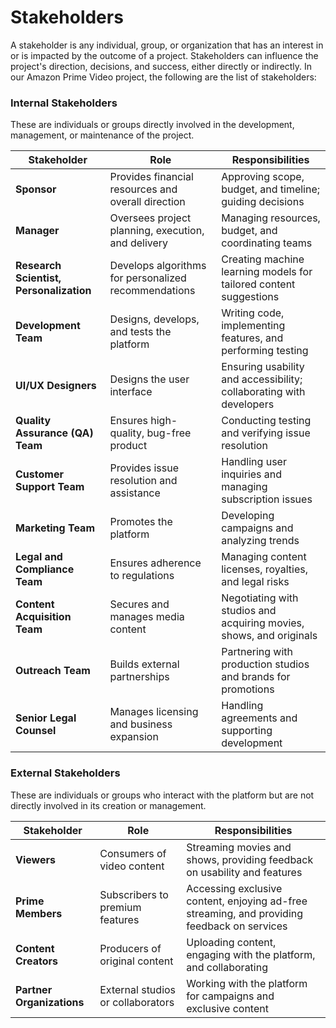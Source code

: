 # Stakeholders

A stakeholder is any individual, group, or organization that has an interest in or is impacted by the outcome of a project. Stakeholders can influence the project's direction, decisions, and success, either directly or indirectly. In our Amazon Prime Video project, the following are the list of stakeholders:

### **Internal Stakeholders**  
These are individuals or groups directly involved in the development, management, or maintenance of the project.  

| **Stakeholder**               | **Role**                                              | **Responsibilities**                                             |  
|-------------------------------|------------------------------------------------------|------------------------------------------------------------------|  
| **Sponsor**                   | Provides financial resources and overall direction   | Approving scope, budget, and timeline; guiding decisions         |  
| **Manager**                   | Oversees project planning, execution, and delivery   | Managing resources, budget, and coordinating teams               |  
| **Research Scientist, Personalization** | Develops algorithms for personalized recommendations | Creating machine learning models for tailored content suggestions |  
| **Development Team**          | Designs, develops, and tests the platform            | Writing code, implementing features, and performing testing      |  
| **UI/UX Designers**           | Designs the user interface                           | Ensuring usability and accessibility; collaborating with developers |  
| **Quality Assurance (QA) Team**| Ensures high-quality, bug-free product               | Conducting testing and verifying issue resolution                |  
| **Customer Support Team**     | Provides issue resolution and assistance             | Handling user inquiries and managing subscription issues         |  
| **Marketing Team**            | Promotes the platform                                | Developing campaigns and analyzing trends                        |  
| **Legal and Compliance Team** | Ensures adherence to regulations                     | Managing content licenses, royalties, and legal risks           |  
| **Content Acquisition Team**  | Secures and manages media content                    | Negotiating with studios and acquiring movies, shows, and originals |  
| **Outreach Team**             | Builds external partnerships                         | Partnering with production studios and brands for promotions    |  
| **Senior Legal Counsel**      | Manages licensing and business expansion             | Handling agreements and supporting development                   |  

### **External Stakeholders**  
These are individuals or groups who interact with the platform but are not directly involved in its creation or management.  

| **Stakeholder**          | **Role**                         | **Responsibilities**                                       |  
|---------------------------|----------------------------------|-----------------------------------------------------------|  
| **Viewers**              | Consumers of video content       | Streaming movies and shows, providing feedback on usability and features |  
| **Prime Members**        | Subscribers to premium features  | Accessing exclusive content, enjoying ad-free streaming, and providing feedback on services |  
| **Content Creators**     | Producers of original content    | Uploading content, engaging with the platform, and collaborating |  
| **Partner Organizations**| External studios or collaborators | Working with the platform for campaigns and exclusive content |  
